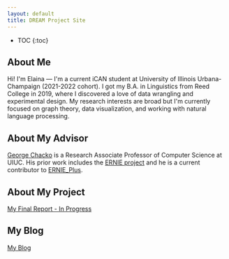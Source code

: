 ```yaml
---
layout: default
title: DREAM Project Site
---
```


* TOC
{:toc}

## About Me

Hi! I'm Elaina — I'm a current iCAN student at University of Illinois Urbana-Champaign (2021-2022 cohort). I got my B.A. in Linguistics from Reed College in 2019, where I discovered a love of data wrangling and experimental design. My research interests are broad but I'm currently focused on graph theory, data visualization, and working with natural language processing.

## About My Advisor

<a href="https://cs.illinois.edu/about/people/faculty/chackoge">George Chacko</a> is a Research Associate Professor of Computer Science at UIUC. His prior work includes the <a href="https://netesolutions.github.io/ernie_homepage/">ERNIE project</a> and he is a current contributor to <a href="https://github.com/chackoge/ERNIE_Plus">ERNIE_Plus</a>.

## About My Project


[My Final Report - In Progress](files/finalreport.pdf)

## My Blog

[My Blog](blog.html)
